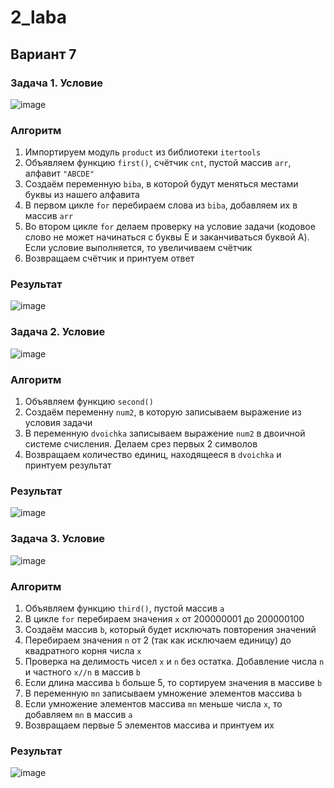 # 2_laba
## Вариант 7
### Задача 1. Условие
![image](https://github.com/gwoso/2_laba/assets/150545779/214fa4a3-d249-480e-9a4a-056d9911376c)
### Алгоритм 
1. Импортируем модуль `product` из библиотеки `itertools`
2. Объявляем функцию `first()`, счётчик `cnt`, пустой массив `arr`, алфавит `"ABCDE"`
3. Создаём переменную `biba`, в которой будут меняться местами буквы из нашего алфавита
4. В первом цикле `for` перебираем слова из `biba`, добавляем их в массив `arr`
5. Во втором цикле `for` делаем проверку на условие задачи (кодовое слово не может начинаться с буквы E и заканчиваться буквой A). Если условие выполняется, то увеличиваем счётчик
6. Возвращаем счётчик и принтуем ответ
### Результат
![image](https://github.com/gwoso/2_laba/assets/150545779/1c169c1c-d6a2-44a1-8876-4e4272a1f577)
### Задача 2. Условие 
![image](https://github.com/gwoso/2_laba/assets/150545779/16c79400-ac5f-4e3a-b99e-99a1a6d2d36f)
### Алгоритм
1. Объявляем функцию `second()`
2. Создаём переменну `num2`, в которую записываем выражение из условия задачи
3. В переменную `dvoichka` записываем выражение `num2` в двоичной системе счисления. Делаем срез первых 2 символов
4. Возвращаем количество единиц, находящееся в `dvoichka` и принтуем результат
### Результат
![image](https://github.com/gwoso/2_laba/assets/150545779/e3c79853-bd61-468e-bb5e-f8dec71375b3)
### Задача 3. Условие 
![image](https://github.com/gwoso/2_laba/assets/150545779/ead1436b-3ce7-4463-ae43-57bf05a5c03b)
### Алгоритм
1. Объявляем функцию `third()`, пустой массив `a`
2. В цикле `for` перебираем значения `x` от 200000001 до 200000100
3. Создаём массив `b`, который будет исключать повторения значений
4. Перебираем значения `n` от 2 (так как исключаем единицу) до квадратного корня числа `x`
5. Проверка на делимость чисел `x` и `n` без остатка. Добавление числа `n` и частного `x//n` в массив `b`
6. Если длина массива `b` больше 5, то сортируем значения в массиве `b`
7. В переменную `mn` записываем умножение элементов массива `b`
8. Если умножение элементов массива `mn` меньше числа `x`, то добавляем `mn` в массив `a`
9. Возвращаем первые 5 элементов массива и принтуем их
### Результат
![image](https://github.com/gwoso/2_laba/assets/150545779/ef72bc9c-0700-4fd8-b832-e526a045d518)
